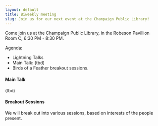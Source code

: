 ```yaml
---
layout: default
title: Biweekly meeting
slug: Join us for our next event at the Champaign Public Library!
---
```


Come join us at the Champaign Public Library, in the Robeson Pavillion Room C,
6:30 PM - 8:30 PM. 

Agenda:
* Lightning Talks
* Main Talk: (tbd)
* Birds of a Feather breakout sessions.

#### Main Talk
(tbd)

#### Breakout Sessions
We will break out into various sessions, based on interests of the people present.
